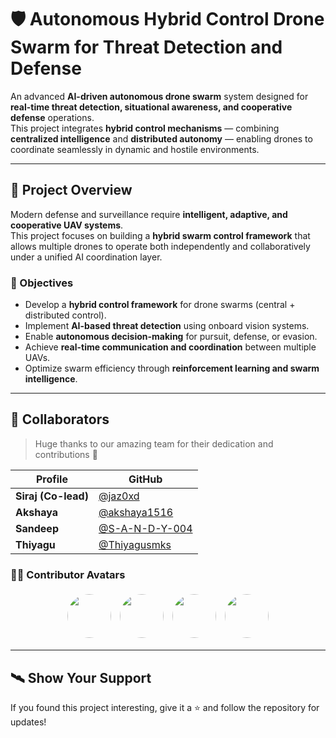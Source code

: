 # 🛡️ Autonomous Hybrid Control Drone Swarm for Threat Detection and Defense

An advanced **AI-driven autonomous drone swarm** system designed for **real-time threat detection, situational awareness, and cooperative defense** operations.  
This project integrates **hybrid control mechanisms** — combining **centralized intelligence** and **distributed autonomy** — enabling drones to coordinate seamlessly in dynamic and hostile environments.

---

## 🚀 Project Overview

Modern defense and surveillance require **intelligent, adaptive, and cooperative UAV systems**.  
This project focuses on building a **hybrid swarm control framework** that allows multiple drones to operate both independently and collaboratively under a unified AI coordination layer.

### 🎯 Objectives
- Develop a **hybrid control framework** for drone swarms (central + distributed control).  
- Implement **AI-based threat detection** using onboard vision systems.  
- Enable **autonomous decision-making** for pursuit, defense, or evasion.  
- Achieve **real-time communication and coordination** between multiple UAVs.  
- Optimize swarm efficiency through **reinforcement learning and swarm intelligence**.

---

## 👥 Collaborators

> Huge thanks to our amazing team for their dedication and contributions 🚀

| Profile | GitHub |
|----------|--------|
| **Siraj (Co-lead)** | [@jaz0xd](https://github.com/jaz0xd) |
| **Akshaya** | [@akshaya1516](https://github.com/akshaya1516) |
| **Sandeep** | [@S-A-N-D-Y-004](https://github.com/S-A-N-D-Y-004) |
| **Thiyagu** | [@Thiyagusmks](https://github.com/Thiyagusmks) |

### 🧑‍💻 Contributor Avatars
<p align="center">
  <a href="https://github.com/jaz0xd"><img src="https://avatars.githubusercontent.com/jaz0xd" width="70" height="70" style="border-radius:50%;margin:5px;"></a>
  <a href="https://github.com/akshaya1516"><img src="https://avatars.githubusercontent.com/akshaya1516" width="70" height="70" style="border-radius:50%;margin:5px;"></a>
  <a href="https://github.com/S-A-N-D-Y-004"><img src="https://avatars.githubusercontent.com/S-A-N-D-Y-004" width="70" height="70" style="border-radius:50%;margin:5px;"></a>
  <a href="https://github.com/Thiyagusmks"><img src="https://avatars.githubusercontent.com/Thiyagusmks" width="70" height="70" style="border-radius:50%;margin:5px;"></a>
</p>

---

## 🛰️ Show Your Support

If you found this project interesting, give it a ⭐ and follow the repository for updates!



